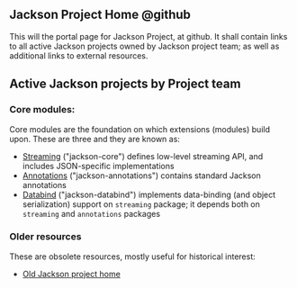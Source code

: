 ## Jackson Project Home @github

This will the portal page for Jackson Project, at github.
It shall contain links to all active Jackson projects owned by Jackson project team;
as well as additional links to external resources.

## Active Jackson projects by Project team

### Core modules:

Core modules are the foundation on which extensions (modules) build upon.
These are three and they are known as:

* [Streaming](../jackson-core) ("jackson-core") defines low-level streaming API, and includes JSON-specific implementations
* [Annotations](../jackson-annotations) ("jackson-annotations") contains standard Jackson annotations
* [Databind](../jackson-databind) ("jackson-databind") implements data-binding (and object serialization) support on `streaming` package; it depends both on `streaming` and `annotations` packages

### Older resources

These are obsolete resources, mostly useful for historical interest:

* [Old Jackson project home](http://jackson.codehaus.org)

